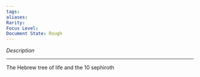 ```yaml
---
tags: 
aliases: 
Rarity: 
Focus Level: 
Document State: Rough
---
```

_Description_
- - -

The Hebrew tree of life and the 10 sephiroth